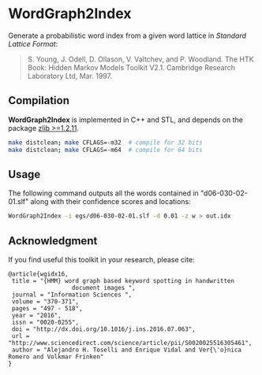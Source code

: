 # WordGraph2Index

Generate a probabilistic word index from a given word lattice in *Standard Lattice Format*:
> S. Young, J. Odell, D. Ollason, V. Valtchev, and P. Woodland. The
> HTK Book: Hidden Markov Models Toolkit V2.1. Cambridge Research
> Laboratory Ltd, Mar. 1997.



## Compilation

**WordGraph2Index** is implemented in C++ and STL, and depends on the
package [zlib >=1.2.11](http://zlib.net/).

```bash
make distclean; make CFLAGS=-m32  # compile for 32 bits
make distclean; make CFLAGS=-m64  # compile for 64 bits
```

## Usage

The following command outputs all the words contained in "d06-030-02-01.slf" along with their confidence scores and locations:

```bash
WordGraph2Index -i egs/d06-030-02-01.slf -d 0.01 -z w > out.idx
```

## Acknowledgment

If you find useful this toolkit in your research, please cite:

```
@article{wgidx16,
 title = "{HMM} word graph based keyword spotting in handwritten
                  document images ",
 journal = "Information Sciences ",
 volume = "370-371",
 pages = "497 - 518",
 year = "2016",
 issn = "0020-0255",
 doi = "http://dx.doi.org/10.1016/j.ins.2016.07.063",
 url = "http://www.sciencedirect.com/science/article/pii/S0020025516305461",
 author = "Alejandro H. Toselli and Enrique Vidal and Ver{\'o}nica Romero and Volkmar Frinken"
}
```
